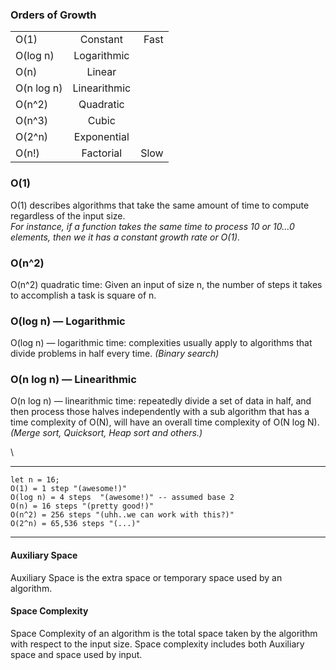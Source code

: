 ### Orders of Growth
|  |  |  |
|:----|:----:|----:|
| O(1)       | Constant     | Fast |
| O(log n)   | Logarithmic  |      |
| O(n)       | Linear       |      |
| O(n log n) | Linearithmic |      |
| O(n^2)     | Quadratic    |      |
| O(n^3)     | Cubic        |      |
| O(2^n)     | Exponential  |      |
| O(n!)      | Factorial    | Slow |

### O(1) 
O(1) describes algorithms that take the same amount of time to compute regardless of the input size. <br /> 
_For instance, if a function takes the same time to process 10 or 10...0 elements, then we it has a constant growth rate or O(1)._

### O(n^2) 
O(n^2) quadratic time: Given an input of size n, the number of steps it takes to accomplish a task is square of n.

### O(log n) — Logarithmic
O(log n) — logarithmic time: complexities usually apply to algorithms that divide problems in half every time.
_(Binary search)_

### O(n log n) — Linearithmic
O(n log n) — linearithmic time: repeatedly divide a set of data in half, and then process those halves independently with a sub algorithm that has a time complexity of O(N), will have an overall time complexity of O(N log N).
_(Merge sort, Quicksort, Heap sort and others.)_

\
_______
```
let n = 16;
O(1) = 1 step "(awesome!)"
O(log n) = 4 steps  "(awesome!)" -- assumed base 2
O(n) = 16 steps "(pretty good!)"
O(n^2) = 256 steps "(uhh..we can work with this?)"
O(2^n) = 65,536 steps "(...)"
```
_______
#### Auxiliary Space 
Auxiliary Space is the extra space or temporary space used by an algorithm. 
#### Space Complexity 
Space Complexity of an algorithm is the total space taken by the algorithm with respect to the input size. Space complexity includes both Auxiliary space and space used by input.